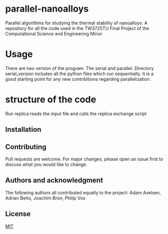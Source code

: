 # parallel-nanoalloys
Parallel algorithms for studying the thermal stability of nanoalloys. A repository for all the code used in the TW3725TU Final Project of the Computational Science and Engineering Minor 

# Usage
There are two version of the program. The serial and parallel. Directory serial_version includes all the python files which run sequentially. It is a good starting point for any new contribitions regarding parallelization. 

# structure of the code

Run replica reads the input file and calls the replica exchange script

## Installation

## Contributing

Pull requests are welcome. For major changes, please open an issue first
to discuss what you would like to change.

## Authors and acknowledgment

The following authors all contributed equally to the project: Adam Axelsen, Adrian Beňo, Joachim Bron, Philip Vos

## License

[MIT](https://choosealicense.com/licenses/mit/)
